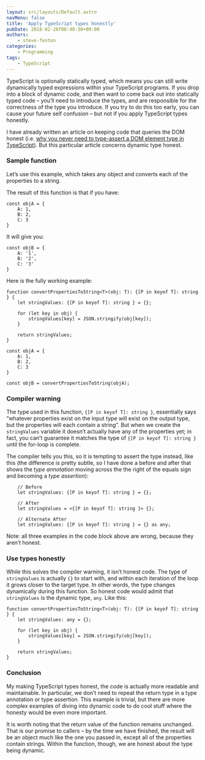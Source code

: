 ```yaml
---
layout: src/layouts/Default.astro
navMenu: false
title: 'Apply TypeScript types honestly'
pubDate: 2018-02-26T08:40:30+00:00
authors:
    - steve-fenton
categories:
    - Programming
tags:
    - TypeScript
---
```


TypeScript is optionally statically typed, which means you can still write dynamically typed expressions within your TypeScript programs. If you drop into a block of dynamic code, and then want to come back out into statically typed code – you’ll need to introduce the types, and are responsible for the correctness of the type you introduce. If you try to do this too early, you can cause your future self confusion – but not if you apply TypeScript types honestly.

I have already written an article on keeping code that queries the DOM honest (i.e. [why you never need to type-assert a DOM element type in TypeScript](/2018/01/embracing-typescript-strict-mode/)). But this particular article concerns dynamic type honest.

### Sample function

Let’s use this example, which takes any object and converts each of the properties to a string.

The result of this function is that if you have:

```
const objA = {
    A: 1,
    B: 2,
    C: 3
}
```
It will give you:

```
const objB = {
    A: '1',
    B: '2',
    C: '3'
}
```
Here is the fully working example:

```
function convertPropertiesToString<T>(obj: T): {[P in keyof T]: string } {
    let stringValues: {[P in keyof T]: string } = {};

    for (let key in obj) {
        stringValues[key] = JSON.stringify(obj[key]);
    }

    return stringValues;
}

const objA = {
    A: 1,
    B: 2,
    C: 3
}

const objB = convertPropertiesToString(objA);
```
### Compiler warning

The type used in this function, `{[P in keyof T]: string }`, essentially says “whatever properties exist on the input type will exist on the output type, but the properties will each contain a string”. But when we create the `stringValues` variable it doesn’t actually have any of the properties yet; in fact, you can’t guarantee it matches the type of `{[P in keyof T]: string }` until the for-loop is complete.

The compiler tells you this, so it is tempting to assert the type instead, like this (the difference is pretty subtle, so I have done a before and after that shows the *type annotation* moving across the the right of the equals sign and becoming a *type assertion*):

```
    // Before
    let stringValues: {[P in keyof T]: string } = {};

    // After
    let stringValues = <{[P in keyof T]: string }> {};

    // Alternate After
    let stringValues: {[P in keyof T]: string } = {} as any;
```
Note: all three examples in the code block above are wrong, because they aren’t honest.

### Use types honestly

While this solves the compiler warning, it isn’t honest code. The type of `stringValues` is actually `{}` to start with, and within each iteration of the loop it grows closer to the target type. In other words, the type changes dynamically during this function. So honest code would admit that `stringValues` is the dynamic type, `any`. Like this:

```
function convertPropertiesToString<T>(obj: T): {[P in keyof T]: string } {
    let stringValues: any = {};

    for (let key in obj) {
        stringValues[key] = JSON.stringify(obj[key]);
    }

    return stringValues;
}
```
### Conclusion

My making TypeScript types honest, the code is actually more readable and maintainable. In particular, we don’t need to repeat the return type in a type annotation or type assertion. This example is trivial, but there are more complex examples of diving into dynamic code to do cool stuff where the honesty would be even more important.

It is worth noting that the return value of the function remains unchanged. That is our promise to callers – by the time we have finished, the result will be an object much like the one you passed in, except all of the properties contain strings. Within the function, though, we are honest about the type being dynamic.